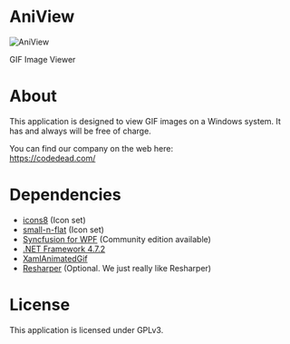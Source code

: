 # AniView
![AniView](https://i.imgur.com/oe1Y4Bm.png)

GIF Image Viewer

# About
This application is designed to view GIF images on a Windows system. It has and always will be free of charge.

You can find our company on the web here:<br />
https://codedead.com/

# Dependencies
* [icons8](https://icons8.com) (Icon set)
* [small-n-flat](https://github.com/paomedia/small-n-flat) (Icon set)
* [Syncfusion for WPF](https://www.syncfusion.com/) (Community edition available)
* [.NET Framework 4.7.2](https://www.microsoft.com/net/download/dotnet-framework-runtime)
* [XamlAnimatedGif](https://github.com/XamlAnimatedGif/XamlAnimatedGif)
* [Resharper](https://jetbrains.com/resharper) (Optional. We just really like Resharper)

# License
This application is licensed under GPLv3.
